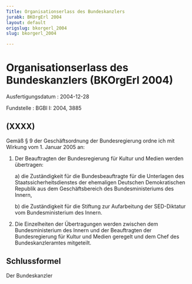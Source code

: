 ```yaml
---
Title: Organisationserlass des Bundeskanzlers
jurabk: BKOrgErl 2004
layout: default
origslug: bkorgerl_2004
slug: bkorgerl_2004

---
```


# Organisationserlass des Bundeskanzlers (BKOrgErl 2004)

Ausfertigungsdatum
:   2004-12-28

Fundstelle
:   BGBl I: 2004, 3885



## (XXXX)

Gemäß § 9 der Geschäftsordnung der Bundesregierung ordne ich mit
Wirkung vom 1. Januar 2005 an:

1.  Der Beauftragten der Bundesregierung für Kultur und Medien werden
    übertragen:

    a)  die Zuständigkeit für die Bundesbeauftragte für die Unterlagen des
        Staatssicherheitsdienstes der ehemaligen Deutschen Demokratischen
        Republik aus dem Geschäftsbereich des Bundesministeriums des Innern,


    b)  die Zuständigkeit für die Stiftung zur Aufarbeitung der SED-Diktatur
        vom Bundesministerium des Innern.





2.  Die Einzelheiten der Übertragungen werden zwischen dem
    Bundesministerium des Innern und der Beauftragten der Bundesregierung
    für Kultur und Medien geregelt und dem Chef des Bundeskanzleramtes
    mitgeteilt.





## Schlussformel

Der Bundeskanzler

